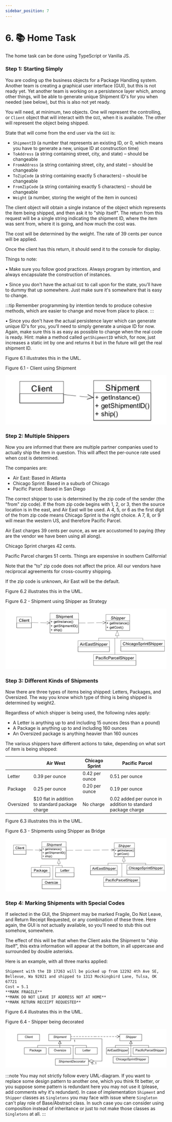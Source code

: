 ```yaml
---
sidebar_position: 7
---
```


# 6. 📚 Home Task

The home task can be done using TypeScript or Vanilla JS.

### Step 1: Starting Simply

You are coding up the business objects for a Package Handling system. Another team is creating a graphical user interface (GUI), but this is not ready yet. Yet another team is working on a persistence layer which, among other things, will be able to generate unique Shipment ID's for you when needed (see below), but this is also not yet ready.

You will need, at minimum, two objects. One will represent the controlling, or `Client` object that will interact with the `GUI`, when it is available. The other will represent the object being shipped.

State that will come from the end user via the `GUI` is:

- `ShipmentID` (a number that represents an existing ID, or 0, which means you have to generate a new, unique ID at construction time)
- `ToAddress` (a string containing street, city, and state) – should be changeable
- `FromAddress` (a string containing street, city, and state) – should be changeable
- `ToZipCode` (a string containing exactly 5 characters) – should be changeable
- `FromZipCode` (a string containing exactly 5 characters) – should be changeable
- `Weight` (a number, storing the weight of the item in ounces)

The client object will obtain a single instance of the object which represents the item being shipped, and then ask it to "ship itself". The return from this request will be a single string indicating the shipment ID, where the item was sent from, where it is going, and how much the cost was.

The cost will be determined by the weight. The rate of 39 cents per ounce will be applied.

Once the client has this return, it should send it to the console for display.

Things to note:

• Make sure you follow good practices. Always program by intention, and always encapsulate the construction of instances.

• Since you don't have the actual `GUI` to call upon for the state, you'll have to dummy that up somewhere. Just make sure it's somewhere that is easy to change.

:::tip
Remember programming by intention tends to produce cohesive methods, which are easier to change and move from place to place.
:::

• Since you don't have the actual persistence layer which can generate unique ID's for you, you'll need to simply generate a unique ID for now. Again, make sure this is as easy as possible to change when the real code is ready. Hint: make a method called `getShipmentID` which, for now, just increases a static int by one and returns it but in the future will get the real shipment ID.

Figure 6.1 illustrates this in the UML.

Figure 6.1 - Client using Shipment

![img.png](img/client_using_shipment.jpg)

### Step 2: Multiple Shippers

Now you are informed that there are multiple partner companies used to actually ship the item in question. This will affect the per-ounce rate used when cost is determined.

The companies are:

- Air East: Based in Atlanta
- Chicago Sprint: Based in a suburb of Chicago
- Pacific Parcel: Based in San Diego

The correct shipper to use is determined by the zip code of the sender (the "from" zip code). If the from zip code begins with 1, 2, or 3, then the source location is in the east, and Air East will be used. A 4, 5, or 6 as the first digit of the from zip code means Chicago Sprint is the right choice. A 7, 8, or 9 will mean the western US, and therefore Pacific Parcel.

Air East charges 39 cents per ounce, as we are accustomed to paying (they are the vendor we have been using all along).

Chicago Sprint charges 42 cents.

Pacific Parcel charges 51 cents. Things are expensive in southern California!

Note that the "to" zip code does not affect the price. All our vendors have reciprocal agreements for cross-country shipping.

If the zip code is unknown, Air East will be the default.

Figure 6.2 illustrates this in the UML.

Figure 6.2 - Shipment using Shipper as Strategy

![img.png](img/shipment_using_shipper.jpg)

### Step 3: Different Kinds of Shipments

Now there are three types of items being shipped: Letters, Packages, and Oversized. The way you know which type of thing is being shipped is determined by weight2.

Regardless of which shipper is being used, the following rules apply:

- A Letter is anything up to and including 15 ounces (less than a pound)
- A Package is anything up to and including 160 ounces
- An Oversized package is anything heavier than 160 ounces

The various shippers have different actions to take, depending on what sort of item is being shipped:

|           | Air West                                        | Chicago Sprint | Pacific Parcel                                              |
| --------- | ----------------------------------------------- | -------------- | ----------------------------------------------------------- |
| Letter    | 0.39 per ounce                                  | 0.42 per ounce | 0.51 per ounce                                              |
| Package   | 0.25 per ounce                                  | 0.20 per ounce | 0.19 per ounce                                              |
| Oversized | $10 flat in addition to standard package charge | No charge      | 0.02 added per ounce in addition to standard package charge |

Figure 6.3 illustrates this in the UML.

Figure 6.3 - Shipments using Shipper as Bridge

![img.png](img/shipments_using_shipper.jpg)

### Step 4: Marking Shipments with Special Codes

If selected in the GUI, the Shipment may be marked Fragile, Do Not Leave, and Return Receipt Requested, or any combination of these three. Here again, the GUI is not actually available, so you'll need to stub this out somehow, somewhere.

The effect of this will be that when the Client asks the Shipment to "ship itself", this extra information will appear at the bottom, in all uppercase and surrounded by double asterisks.

Here is an example, with all three marks applied:

```
Shipment with the ID 17263 will be picked up from 12292 4th Ave SE, Bellevue, Wa 92021 and shipped to 1313 Mockingbird Lane, Tulsa, OK 67721
Cost = 5.1
**MARK FRAGILE**
**MARK DO NOT LEAVE IF ADDRESS NOT AT HOME**
**MARK RETURN RECEIPT REQUESTED**
```

Figure 6.4 illustrates this in the UML.

Figure 6.4 - Shipper being decorated

![img.png](img/shipper_being_decorated.jpg)

:::note
You may not strictly follow every UML-diagram. If you want to replace some design pattern to another one, which you think fit better, or you suppose some pattern is redundant here you may not use it (please, add comments why it's redundant). In case of implementation `Shipment` and `Shipper` classes as `Singletons` you may face with issue where `Singleton` can't play role of Base/Abstract class. In such case you can consider using composition instead of inheritance or just to not make those classes as `Singletons` at all.
:::
